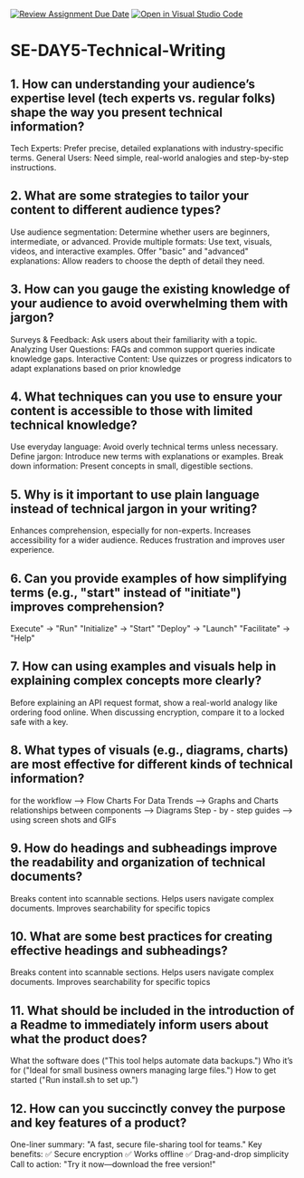 [![Review Assignment Due Date](https://classroom.github.com/assets/deadline-readme-button-22041afd0340ce965d47ae6ef1cefeee28c7c493a6346c4f15d667ab976d596c.svg)](https://classroom.github.com/a/zsAR-pyY)
[![Open in Visual Studio Code](https://classroom.github.com/assets/open-in-vscode-2e0aaae1b6195c2367325f4f02e2d04e9abb55f0b24a779b69b11b9e10269abc.svg)](https://classroom.github.com/online_ide?assignment_repo_id=18708006&assignment_repo_type=AssignmentRepo)
# SE-DAY5-Technical-Writing
## 1. How can understanding your audience’s expertise level (tech experts vs. regular folks) shape the way you present technical information?

Tech Experts: Prefer precise, detailed explanations with industry-specific terms.
General Users: Need simple, real-world analogies and step-by-step instructions.

## 2. What are some strategies to tailor your content to different audience types?
Use audience segmentation: Determine whether users are beginners, intermediate, or advanced.
Provide multiple formats: Use text, visuals, videos, and interactive examples.
Offer "basic" and "advanced" explanations: Allow readers to choose the depth of detail they need.

## 3. How can you gauge the existing knowledge of your audience to avoid overwhelming them with jargon?
Surveys & Feedback: Ask users about their familiarity with a topic.
Analyzing User Questions: FAQs and common support queries indicate knowledge gaps.
Interactive Content: Use quizzes or progress indicators to adapt explanations based on prior knowledge

## 4. What techniques can you use to ensure your content is accessible to those with limited technical knowledge?
Use everyday language: Avoid overly technical terms unless necessary.
Define jargon: Introduce new terms with explanations or examples.
Break down information: Present concepts in small, digestible sections.

## 5. Why is it important to use plain language instead of technical jargon in your writing?
Enhances comprehension, especially for non-experts.
Increases accessibility for a wider audience.
Reduces frustration and improves user experience.
## 6. Can you provide examples of how simplifying terms (e.g., "start" instead of "initiate") improves comprehension?
Execute" → "Run"
"Initialize" → "Start"
"Deploy" → "Launch"
"Facilitate" → "Help"

## 7. How can using examples and visuals help in explaining complex concepts more clearly?
Before explaining an API request format, show a real-world analogy like ordering food online.
When discussing encryption, compare it to a locked safe with a key.

## 8. What types of visuals (e.g., diagrams, charts) are most effective for different kinds of technical information?

for the workflow --> Flow Charts
For Data Trends --> Graphs and Charts
relationships between components --> Diagrams
Step - by - step guides --> using screen shots and GIFs

## 9. How do headings and subheadings improve the readability and organization of technical documents?
Breaks content into scannable sections.
Helps users navigate complex documents.
Improves searchability for specific topics

## 10. What are some best practices for creating effective headings and subheadings?
Breaks content into scannable sections.
Helps users navigate complex documents.
Improves searchability for specific topics
## 11. What should be included in the introduction of a Readme to immediately inform users about what the product does?
What the software does ("This tool helps automate data backups.")
Who it’s for ("Ideal for small business owners managing large files.")
How to get started ("Run install.sh to set up.")
## 12. How can you succinctly convey the purpose and key features of a product?
One-liner summary: "A fast, secure file-sharing tool for teams."
Key benefits:
✅ Secure encryption
✅ Works offline
✅ Drag-and-drop simplicity
Call to action: "Try it now—download the free version!"

